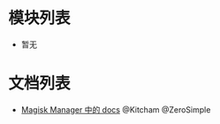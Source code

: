 # 模块列表

- 暂无

# 文档列表

- [Magisk Manager 中的 docs](https://github.com/Magisk-Modules-Repo-CN/Magisk_docs_CN) @Kitcham @ZeroSimple 
